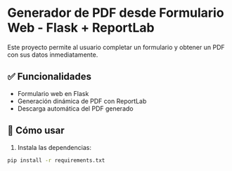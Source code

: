 # Generador de PDF desde Formulario Web - Flask + ReportLab

Este proyecto permite al usuario completar un formulario y obtener un PDF con sus datos inmediatamente.

## ✅ Funcionalidades

- Formulario web en Flask
- Generación dinámica de PDF con ReportLab
- Descarga automática del PDF generado

## 🚀 Cómo usar

1. Instala las dependencias:
```bash
pip install -r requirements.txt
